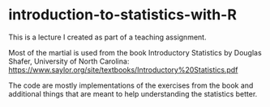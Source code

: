 # introduction-to-statistics-with-R
This is a lecture I created as part of a teaching assignment.

Most of the martial is used from the book Introductory Statistics by Douglas Shafer, University of North Carolina:
https://www.saylor.org/site/textbooks/Introductory%20Statistics.pdf


The code are mostly implementations of the exercises from the book and additional things that are meant to help understanding the statistics better.

